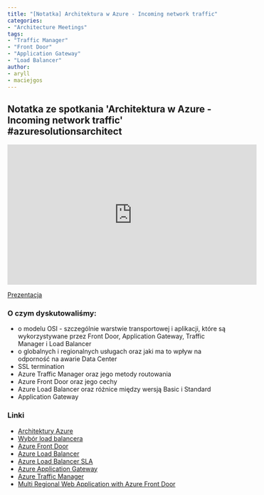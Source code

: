 ```yaml
---
title: "[Notatka] Architektura w Azure - Incoming network traffic"
categories:
- "Architecture Meetings"
tags:
- "Traffic Manager"
- "Front Door"
- "Application Gateway"
- "Load Balancer"
author:
- aryll
- maciejgos
---
```


## Notatka ze spotkania 'Architektura w Azure - Incoming network traffic' #azuresolutionsarchitect

<iframe width="560"
        height="315"
        src="https://youtu.be/EMdhcEhaCGw"
        frameborder="0"
        allow="autoplay; encrypted-media"
        allowfullscreen></iframe>

[Prezentacja](https://www.slideshare.net/AgnieszkaCent/azure-incoming-network-traffic)

### O czym dyskutowaliśmy:
- o modelu OSI - szczególnie warstwie transportowej i aplikacji, które są wykorzystywane przez Front Door, Application Gateway, Traffic Manager i Load Balancer
- o globalnych i regionalnych usługach oraz jaki ma to wpływ na odporność na awarie Data Center
- SSL termination
- Azure Traffic Manager oraz jego metody routowania
- Azure Front Door oraz jego cechy
- Azure Load Balancer oraz różnice między wersją Basic i Standard
- Application Gateway


### Linki
- [Architektury Azure](https://docs.microsoft.com/en-us/azure/architecture/browse/)
- [Wybór load balancera](https://docs.microsoft.com/en-us/azure/architecture/guide/technology-choices/load-balancing-overview)
- [Azure Front Door](https://docs.microsoft.com/en-us/azure/frontdoor/front-door-overview)
- [Azure Load Balancer](https://docs.microsoft.com/en-us/azure/load-balancer/load-balancer-overview)
- [Azure Load Balancer SLA](https://azure.microsoft.com/en-us/support/legal/sla/load-balancer/v1_0/)
- [Azure Application Gateway](https://docs.microsoft.com/en-us/azure/application-gateway/overview)
- [Azure Traffic Manager](https://docs.microsoft.com/en-us/azure/traffic-manager/traffic-manager-overview)
- [Multi Regional Web Application with Azure Front Door](https://cloud-right.com/2019/07/multi-regional-azure-front-door)